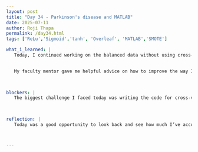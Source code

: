 ```yaml
---
layout: post
title: "Day 34 - Parkinson's disease and MATLAB"
date: 2025-07-11
author: Roji Thapa
permalink: /day34.html
tags: ['ReLu','Sigmoid','tanh', 'Overleaf', 'MATLAB','SMOTE']

what_i_learned: |
   Today, I continued working on the balanced data without using cross-validation. I evaluated the data using my customized ELM model with tanh and sigmoid activation functions. After that, I worked on the balanced data with cross-validation. For this part, I started from the beginning by cleaning the data, removing duplicate columns, and handling missing values. I also updated the new results in Overleaf.

   
   My faculty mentor gave me helpful advice on how to improve the way I present my results in Overleaf. He suggested making the results easier to understand for others who might read my project. He recommended adding comments to each table to explain the results clearly and creating plots to visualize the outcomes. These suggestions helped me realize the importance of not only doing the analysis but also presenting it in a clear and organized way.


  
blockers: |
   The biggest challenge I faced today was writing the code for cross-validation for multiple models. I kept running into small errors that were hard to spot and fix. Even after correcting them, the code didn’t work as expected, which was frustrating. Because of that, I decided to go back to the beginning and start fresh with data cleaning and balancing. That helped me get the models running properly, but it still took a lot of time and effort.
   


reflection: |
   Today was a good opportunity to look back and see how much I’ve accomplished during the week. Meeting with my faculty mentor and graduated mentor and explaining what I had done helped me receive valuable feedback. Their suggestions helped me understand the improvements and changes I need to make going forward. Similarly, reviewing all my past work and checking my code again gave me a clearer picture of the steps I’ve taken and the areas that still need improvement. It was a helpful way to organize my thoughts and get a better view of the overall progress of my project. Even though some parts were challenging, I feel like I’ve made solid progress. I now feel more confident about what I need to focus on next and how to continue moving forward with my project.



---
```


